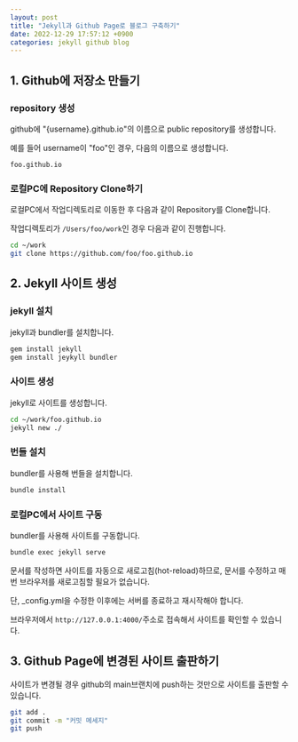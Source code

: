 ```yaml
---
layout: post
title: "Jekyll과 Github Page로 블로그 구축하기"
date: 2022-12-29 17:57:12 +0900
categories: jekyll github blog
---
```


## 1. Github에 저장소 만들기

### repository 생성

github에 "{username}.github.io"의 이름으로 public repository를 생성합니다.

예를 들어 username이 "foo"인 경우, 다음의 이름으로 생성합니다.

`foo.github.io`

### 로컬PC에 Repository Clone하기

로컬PC에서 작업디렉토리로 이동한 후 다음과 같이 Repository를 Clone합니다.

작업디렉토리가 `/Users/foo/work`인 경우 다음과 같이 진행합니다.

```bash
cd ~/work
git clone https://github.com/foo/foo.github.io
```

## 2. Jekyll 사이트 생성

### jekyll 설치

jekyll과 bundler를 설치합니다.

```bash
gem install jekyll
gem install jeykyll bundler
```

### 사이트 생성

jekyll로 사이트를 생성합니다.

```bash
cd ~/work/foo.github.io
jekyll new ./
```

### 번들 설치

bundler를 사용해 번들을 설치합니다.

```bash
bundle install
```

### 로컬PC에서 사이트 구동

bundler를 사용해 사이트를 구동합니다.

```bash
bundle exec jekyll serve
```

문서를 작성하면 사이트를 자동으로 새로고침(hot-reload)하므로, 문서를 수정하고 매번 브라우저를 새로고침할 필요가 없습니다.

단, \_config.yml을 수정한 이후에는 서버를 종료하고 재시작해야 합니다.

브라우저에서 `http://127.0.0.1:4000/`주소로 접속해서 사이트를 확인할 수 있습니다.

## 3. Github Page에 변경된 사이트 출판하기

사이트가 변경될 경우 github의 main브랜치에 push하는 것만으로 사이트를 출판할 수 있습니다.

```bash
git add .
git commit -m "커밋 메세지"
git push
```
